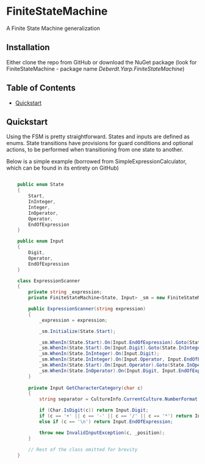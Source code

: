 # FiniteStateMachine
A Finite State Machine generalization

## Installation
Either clone the repo from GitHub or download the NuGet package (look for FiniteStateMachine - package name *Deberdt.Yarp.FiniteStateMachine*)

## Table of Contents
- [Quickstart](#quickstart)

## Quickstart
Using the FSM is pretty straightforward. States and inputs are defined as enums. State transitions have provisions for guard conditions and optional actions, to be performed when transitioning from one state to another. 

Below is a simple example (borrowed from SimpleExpressionCalculator, which can be found in its entirety on GitHub)

```c#

    public enum State
    {
        Start,
        InInteger,
        Integer,
        InOperator,
        Operator,
        EndOfExpression
    }

    public enum Input
    {
        Digit,
        Operator,
        EndOfExpression
    }

    class ExpressionScanner
    {
        private string _expression;
        private FiniteStateMachine<State, Input> _sm = new FiniteStateMachine<State, Input>();

        public ExpressionScanner(string expression)
        {
            _expression = expression;

            _sm.Initialize(State.Start);

            _sm.WhenIn(State.Start).On(Input.EndOfExpression).Goto(State.EndOfExpression); // End-state
            _sm.WhenIn(State.Start).On(Input.Digit).Goto(State.InInteger);
            _sm.WhenIn(State.InInteger).On(Input.Digit);
            _sm.WhenIn(State.InInteger).On(Input.Operator, Input.EndOfExpression).Goto(State.Integer); // End-state
            _sm.WhenIn(State.Start).On(Input.Operator).Goto(State.InOperator);
            _sm.WhenIn(State.InOperator).On(Input.Digit, Input.EndOfExpression).Goto(State.Operator); // End-state
        }
        
        private Input GetCharacterCategory(char c)
        {
            string separator = CultureInfo.CurrentCulture.NumberFormat.NumberDecimalSeparator;

            if (Char.IsDigit(c)) return Input.Digit;
            if (c == '+' || c == '-' || c == '/' || c == '*') return Input.Operator;
            else if (c == '\n') return Input.EndOfExpression;

            throw new InvalidInputException(c, _position);
        }        
        
        // Rest of the class omitted for brevity
    }
```

